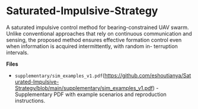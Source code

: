 # Saturated-Impulsive-Strategy
A saturated impulsive control method for bearing-constrained UAV swarm. Unlike conventional approaches that rely on continuous communication and sensing, the proposed method ensures effective formation control even when information is acquired intermittently, with random in- terruption intervals.

**Files**
- `supplementary/sim_examples_v1.pdf`(https://github.com/eshoutianya/Saturated-Impulsive-Strategy/blob/main/supplementary/sim_examples_v1.pdf) - Supplementary PDF with example scenarios and reproduction instructions.

